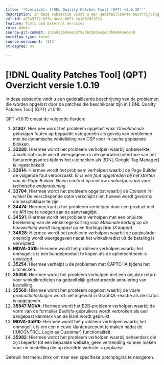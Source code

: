 ```yaml
---
title: '"Overzicht: [!DNL Quality Patches Tool] (QPT) v1.0.19'''
description: In deze subsectie vindt u een gedetailleerde beschrijving van de problemen die worden opgelost door de patches die beschikbaar zijn in [!DNL Quality Patches Tool] (QPT) v1.0.19.
exl-id: a8749772-b97a-4ed8-8671-2a1d52d2201a
feature: Tools and External Services
role: Admin
source-git-commit: 1d2e0c1b4a8e3d79a362500ee3ec7bde84a6ce0d
workflow-type: tm+mt
source-wordcount: '343'
ht-degree: 0%

---
```


# [!DNL Quality Patches Tool] (QPT) Overzicht versie 1.0.19

In deze subsectie vindt u een gedetailleerde beschrijving van de problemen die worden opgelost door de patches die beschikbaar zijn in [!DNL Quality Patches Tool] (QPT) v1.0.19.

QPT v1.0.19 omvat de volgende flarden:

1. **31307**: Hiermee wordt het probleem opgelost waar *Onvoldoende geheugen* fouten op bepaalde categorieën als gevolg van problemen met de dynamische whitelisting van CSP voor in cache geplaatste blokken.
1. **33289**: Hiermee wordt het probleem verholpen waarbij onbewerkte JavaScript-code wordt weergegeven in de gebruikersinterface van het factureringsadres tijdens het uitchecken als [!DNL Google Tag Manager] is ingeschakeld.
1. **33614**: Hiermee wordt het probleem verholpen waarbij de Page Builder de volgende fout veroorzaakt: *Er is een fout opgetreden bij het starten van de Page Builder. Neem contact op met uw contactpersoon voor technische ondersteuning.*
1. **33704**: Hiermee wordt het probleem opgelost waarbij de *Ophalen in winkel* De verschepende optie verschijnt niet, hoewel wordt gevormd om beschikbaar te zijn.
1. **34474**: Hiermee kunt u het probleem verhelpen door een product met de API toe te voegen aan de aanvraaglijst.
1. **34591**: Hiermee wordt het probleem verholpen met een onjuiste berekening van de winkelregelkorting voor *Maximale korting op de hoeveelheid wordt toegepast op* en *Kortingsstap (X kopen)*.
1. **34928**: Hiermee wordt het probleem verholpen waarbij de paginalader oneindig wordt weergegeven nadat het winkelkrediet uit de betaling is verwijderd.
1. **MDVA-3515**: Hiermee wordt het probleem verholpen waarbij het onmogelijk is een bundelproduct te kopen als de optietechtheek is gewijzigd.
1. **35254**: Hiermee verhelpt u de problemen met CAPTCHA tijdens het uitchecken.
1. **35356**: Hiermee wordt het probleem verholpen met een onjuiste return voor winkelkredieten na gedeeltelijk gefactureerde annulering van bestelling.
1. **35569**: Hiermee wordt het probleem opgelost waarbij de *vaste productbelastingen* wordt niet ingevuld in GraphQL-reactie als de status is opgegeven.
1. **35847 MDVA**: Hiermee wordt het B2B-probleem verholpen waarbij de vorm van de formulier Bedrijfs-gebruikers wordt verbroken als een aangepast kenmerk van de klant wordt gebruikt.
1. **MDVA-35910**: Hiermee wordt het probleem verholpen waarbij het onmogelijk is om een nieuwe klantenaccount te maken nadat de [!UICONTROL Login as Customer] functionaliteit.
1. **35982**: Hiermee wordt het probleem verholpen waarbij beheerders die zijn beperkt tot een bepaalde website, geen verzending kunnen maken voor de bestelling die op dezelfde website is geplaatst.

Gebruik het menu links om naar een specifieke patchpagina te navigeren.

